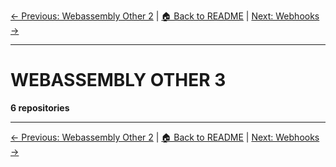 [← Previous: Webassembly Other 2](webassembly-other-2.txt) | [🏠 Back to README](../README.md) | [Next: Webhooks →](webhooks.txt)

---

# WEBASSEMBLY OTHER 3

**6 repositories**

---


[← Previous: Webassembly Other 2](webassembly-other-2.txt) | [🏠 Back to README](../README.md) | [Next: Webhooks →](webhooks.txt)
